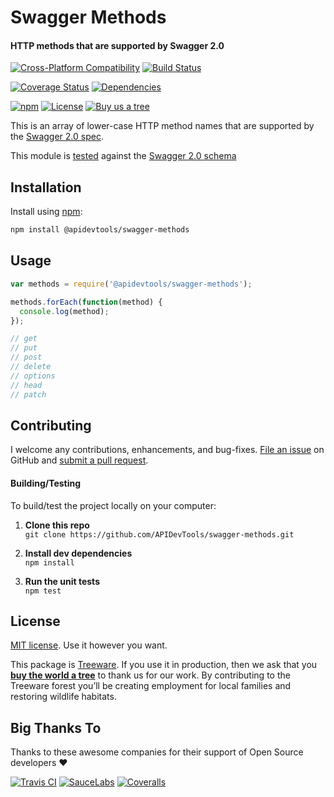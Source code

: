 Swagger Methods
============================
#### HTTP methods that are supported by Swagger 2.0

[![Cross-Platform Compatibility](https://apitools.dev/img/badges/os-badges.svg)](https://github.com/APIDevTools/swagger-methods/blob/master/.github/workflows/CI-CD.yaml)
[![Build Status](https://github.com/APIDevTools/swagger-methods/workflows/CI-CD/badge.svg)](https://github.com/APIDevTools/swagger-methods/blob/master/.github/workflows/CI-CD.yaml)

[![Coverage Status](https://coveralls.io/repos/github/APIDevTools/swagger-methods/badge.svg?branch=master)](https://coveralls.io/github/APIDevTools/swagger-methods?branch=master)
[![Dependencies](https://david-dm.org/APIDevTools/swagger-methods.svg)](https://david-dm.org/APIDevTools/swagger-methods)

[![npm](https://img.shields.io/npm/v/@apidevtools/swagger-methods.svg?branch=master)](https://www.npmjs.com/package/@apidevtools/swagger-methods)
[![License](https://img.shields.io/npm/l/@apidevtools/swagger-methods.svg)](LICENSE)
[![Buy us a tree](https://img.shields.io/badge/Treeware-%F0%9F%8C%B3-lightgreen)](https://plant.treeware.earth/APIDevTools/swagger-methods)

This is an array of lower-case HTTP method names that are supported by the [Swagger 2.0 spec](https://github.com/OAI/OpenAPI-Specification/blob/master/versions/2.0.md).

This module is [tested](test/index.spec.js) against the [Swagger 2.0 schema](https://www.npmjs.com/package/swagger-schema-official)


Installation
--------------------------
Install using [npm](https://docs.npmjs.com/about-npm/):

```bash
npm install @apidevtools/swagger-methods
```



Usage
--------------------------

```javascript
var methods = require('@apidevtools/swagger-methods');

methods.forEach(function(method) {
  console.log(method);
});

// get
// put
// post
// delete
// options
// head
// patch
```



Contributing
--------------------------
I welcome any contributions, enhancements, and bug-fixes.  [File an issue](https://github.com/APIDevTools/swagger-methods/issues) on GitHub and [submit a pull request](https://github.com/APIDevTools/swagger-methods/pulls).

#### Building/Testing
To build/test the project locally on your computer:

1. **Clone this repo**<br>
`git clone https://github.com/APIDevTools/swagger-methods.git`

2. **Install dev dependencies**<br>
`npm install`

3. **Run the unit tests**<br>
`npm test`



License
--------------------------
[MIT license](LICENSE). Use it however you want.

This package is [Treeware](http://treeware.earth). If you use it in production, then we ask that you [**buy the world a tree**](https://plant.treeware.earth/APIDevTools/swagger-methods) to thank us for our work. By contributing to the Treeware forest you’ll be creating employment for local families and restoring wildlife habitats.



Big Thanks To
--------------------------
Thanks to these awesome companies for their support of Open Source developers ❤

[![Travis CI](https://jstools.dev/img/badges/travis-ci.svg)](https://travis-ci.com)
[![SauceLabs](https://jstools.dev/img/badges/sauce-labs.svg)](https://saucelabs.com)
[![Coveralls](https://jstools.dev/img/badges/coveralls.svg)](https://coveralls.io)

